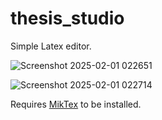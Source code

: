 # thesis_studio

Simple Latex editor.

![Screenshot 2025-02-01 022651](https://github.com/user-attachments/assets/15497f5f-9e7a-4c44-a40a-b55f04c42c68)

![Screenshot 2025-02-01 022714](https://github.com/user-attachments/assets/a165e453-8d55-4d7b-bb9e-d014be3a4d91)

Requires [MikTex](https://miktex.org/) to be installed.
